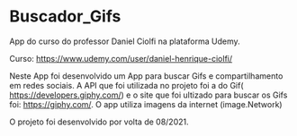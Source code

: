 # Buscador_Gifs

App do curso do professor Daniel Ciolfi na plataforma Udemy. 

Curso: https://www.udemy.com/user/daniel-henrique-ciolfi/

Neste App foi desenvolvido um App para buscar Gifs e compartilhamento em redes sociais. A API que foi utilizada no projeto foi a do Gif( https://developers.giphy.com/) e o site que foi ultizado para buscar os Gifs foi: https://giphy.com/. O app utiliza imagens da internet (image.Network)

O projeto foi desenvolvido por volta de 08/2021.
